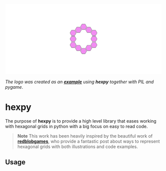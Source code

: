 ![hexpy logo](https://github.com/ElisGrahn/hexpy/blob/main/res/logo.gif)

*The logo was created as an 
[**example**](https://github.com/ElisGrahn/hexpy/tree/main/examples/animate_logo) 
using **hexpy** together with PIL and pygame*.

# **hexpy**

The purpose of **hexpy** is to provide a high level library that eases working with hexagonal grids in python with a big focus on easy to read code.

> **Note**
> This work has been heavily inspired by the beautiful work of [**redblobgames**](https://www.redblobgames.com/grids/hexagons/), who provide a fantastic post about ways to represent hexagonal grids with both illustrations and code examples.

## **Usage**


<!-- <svg xmlns="http://www.w3.org/2000/svg" viewBox="0 0 100 30" fill="none">
    <text x="0" y="15" fill="#ACD97F">h</text>
    <text x="7" y="15" fill="#7FCCF2">e</text>
    <text x="14" y="15" fill="#F28CF2">x</text>
    <text x="20" y="15" fill="#3673A5">p</text>
    <text x="28" y="15" fill="#FFD342">y</text>
</svg> -->